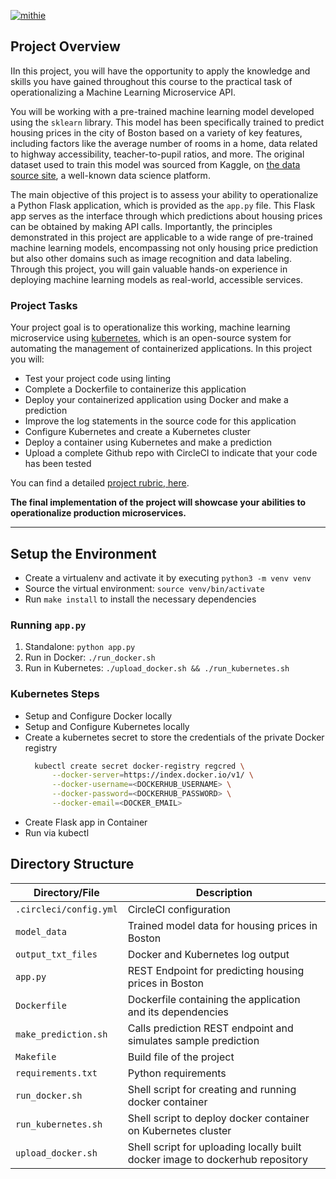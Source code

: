 [![mithie](https://circleci.com/gh/mithie/udacity-cloud-devops-engineer-project-4.svg?style=svg)](https://circleci.com/gh/mithie/udacity-cloud-devops-engineer-project-4)

## Project Overview

IIn this project, you will have the opportunity to apply the knowledge and skills you have gained throughout this course to the practical task of operationalizing a Machine Learning Microservice API.

You will be working with a pre-trained machine learning model developed using the `sklearn` library. This model has been specifically trained to predict housing prices in the city of Boston based on a variety of key features, including factors like the average number of rooms in a home, data related to highway accessibility, teacher-to-pupil ratios, and more. The original dataset used to train this model was sourced from Kaggle, on [the data source site](https://www.kaggle.com/c/boston-housing), a well-known data science platform.

The main objective of this project is to assess your ability to operationalize a Python Flask application, which is provided as the `app.py` file. This Flask app serves as the interface through which predictions about housing prices can be obtained by making API calls. Importantly, the principles demonstrated in this project are applicable to a wide range of pre-trained machine learning models, encompassing not only housing price prediction but also other domains such as image recognition and data labeling. Through this project, you will gain valuable hands-on experience in deploying machine learning models as real-world, accessible services.

### Project Tasks

Your project goal is to operationalize this working, machine learning microservice using [kubernetes](https://kubernetes.io/), which is an open-source system for automating the management of containerized applications. In this project you will:
* Test your project code using linting
* Complete a Dockerfile to containerize this application
* Deploy your containerized application using Docker and make a prediction
* Improve the log statements in the source code for this application
* Configure Kubernetes and create a Kubernetes cluster
* Deploy a container using Kubernetes and make a prediction
* Upload a complete Github repo with CircleCI to indicate that your code has been tested

You can find a detailed [project rubric, here](https://review.udacity.com/#!/rubrics/2576/view).

**The final implementation of the project will showcase your abilities to operationalize production microservices.**

---

## Setup the Environment

* Create a virtualenv and activate it by executing `python3 -m venv venv`
* Source the virtual environment: `source venv/bin/activate`
* Run `make install` to install the necessary dependencies

### Running `app.py`

1. Standalone:  `python app.py`
2. Run in Docker:  `./run_docker.sh`
3. Run in Kubernetes:  `./upload_docker.sh && ./run_kubernetes.sh`

### Kubernetes Steps

* Setup and Configure Docker locally
* Setup and Configure Kubernetes locally
* Create a kubernetes secret to store the credentials of the private Docker registry
  ```bash
    kubectl create secret docker-registry regcred \
        --docker-server=https://index.docker.io/v1/ \
        --docker-username=<DOCKERHUB_USERNAME> \
        --docker-password=<DOCKERHUB_PASSWORD> \
        --docker-email=<DOCKER_EMAIL>
  ```
* Create Flask app in Container
* Run via kubectl

## Directory Structure

| Directory/File | Description |
| ---- | ----------- |
| `.circleci/config.yml` | CircleCI configuration |
| `model_data` | Trained model data for housing prices in Boston |
| `output_txt_files` | Docker and Kubernetes log output |
| `app.py` | REST Endpoint for predicting housing prices in Boston |
| `Dockerfile` | Dockerfile containing the application and its dependencies |
| `make_prediction.sh` | Calls prediction REST endpoint and simulates sample prediction |
| `Makefile` | Build file of the project |
| `requirements.txt` | Python requirements |
| `run_docker.sh` | Shell script for creating and running docker container |
| `run_kubernetes.sh` | Shell script to deploy docker container on Kubernetes cluster |
| `upload_docker.sh` | Shell script for uploading locally built docker image to dockerhub repository |
